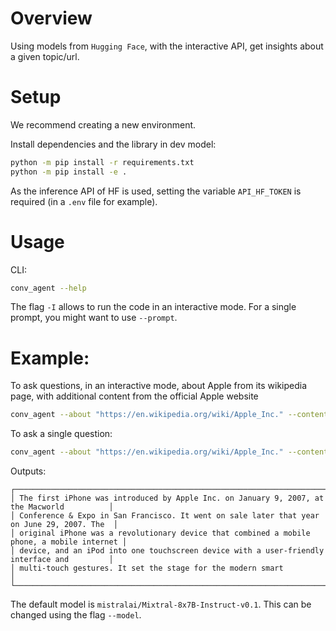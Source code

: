 # Overview
Using models from `Hugging Face`, with the interactive API, get insights about a given topic/url.

# Setup

We recommend creating a new environment.

Install dependencies and the library in dev model:
```bash
python -m pip install -r requirements.txt
python -m pip install -e .
```

As the inference API of HF is used, setting the variable `API_HF_TOKEN` is required (in a `.env` file for example).

# Usage

CLI:
```bash
conv_agent --help
```

The flag `-I` allows to run the code in an interactive mode. For a single prompt, you might want to use `--prompt`.

# Example:

To ask questions, in an interactive mode, about Apple from its wikipedia page, with additional content from the official Apple website
```bash
conv_agent --about "https://en.wikipedia.org/wiki/Apple_Inc." --content "You can also take a look at: https://www.apple.com/" -I
```

To ask a single question:
```bash
conv_agent --about "https://en.wikipedia.org/wiki/Apple_Inc." --content "You can also take a look at: https://www.apple.com/" --prompt "When was the first iPhone introduced?"
```

Outputs:
```
┌────────────────────────────────────────────────────────────────────────────────────────────┐
│ The first iPhone was introduced by Apple Inc. on January 9, 2007, at the Macworld          │
│ Conference & Expo in San Francisco. It went on sale later that year on June 29, 2007. The  │
│ original iPhone was a revolutionary device that combined a mobile phone, a mobile internet │
│ device, and an iPod into one touchscreen device with a user-friendly interface and         │
│ multi-touch gestures. It set the stage for the modern smart                                │
└────────────────────────────────────────────────────────────────────────────────────────────┘
```

The default model is `mistralai/Mixtral-8x7B-Instruct-v0.1`. This can be changed using the flag `--model`.
